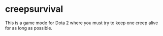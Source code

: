 creepsurvival
=============

This is a game mode for Dota 2 where you must try to keep one creep alive for as long as possible.
